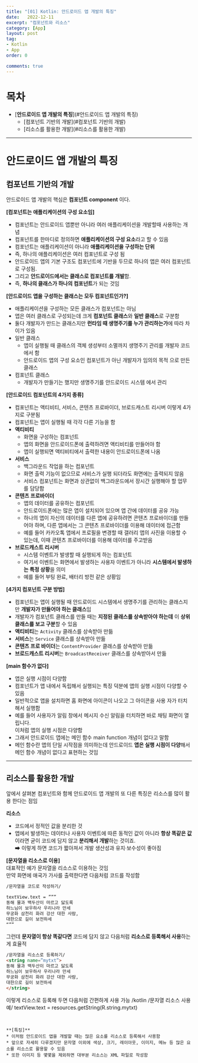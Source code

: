 ```yaml
---
title: "[01] Kotlin: 안드로이드 앱 개발의 특징"
date:   2022-12-11
excerpt: "컴포넌트와 리소스"
category: [App]
layout: post
tag:
- Kotlin
- App
order: 0

comments: true
---
```


# 목차
- [**안드로이드 앱 개발의 특징**](#안드로이드 앱 개발의 특징)
  * [컴포넌트 기반의 개발](#컴포넌트 기반의 개발)
  * [리소스를 활용한 개발](#리소스를 활용한 개발)



---


# **안드로이드 앱 개발의 특징**   

## 컴포넌트 기반의 개발
안드로이드 앱 개발의 핵심은 **컴포넌트 component** 이다.              


**[컴포넌트는 애플리케이션의 구성 요소임]**      
* 컴포넌트는 안드로이드 앱뿐만 아니라 여러 애플리케이션을 개발할때 사용하는 개념   
* 컴포넌트를 한마디로 정의하면 **애플리케이션의 구성 요소**라고 할 수 있음   
* 컴포넌트는 애플리케이션이 아니라 **애플리케이션을 구성하는 단위**       
* 즉, 하나의 애플리케이션은 여러 컴포넌트로 구성 됨       
* 안드로이드 앱의 기본 구조도 컴포넌트에 기반을 두므로 하나의 앱은 여러 컴포넌트로 구성됨.    
* 그리고 **안드로이드에서는 클래스로 컴포넌트를 개발**함.       
* 즉, **하나의 클래스가 하나의 컴포넌트**가 되는 것임     



**[안드로이드 앱을 구성하는 클래스는 모두 컴포넌트인가?]**     
* 애플리케이션을 구성하는 모든 클래스가 컴포넌트는 아님        
* 앱은 여러 클래스로 구성되는데 크게 **컴포넌트 클래스**와 **일반 클래스**로 구분함     
* 둘다 개발자가 만드는 클래스지만 **런타임 때 생명주기를 누가 관리하는가**에 따라 차이가 있음      
* 일반 클래스       
   * 앱이 실행될 때 클래스의 객체 생성부터 소멸까지 생명주기 관리를 개발자 코드에서 함     
   * 안드로이드 앱의 구성 요소인 컴포넌트가 아닌 개발자가 임의의 목적 으로 만든 클래스       
* 컴포넌트 클래스          
   * 개발자가 만들기는 했지만 생명주기를 안드로이드 시스템 에서 관리      


**[안드로이드 컴포넌트의 4가지 종류]**      
* 컴포넌트는 액티비티, 서비스, 콘텐츠 프로바이더, 브로드캐스트 리시버 이렇게 4가지로 구분됨     
* 컴포넌트는 앱이 실행될 때 각각 다른 기능을 함         
* **액티비티**      
   * 화면을 구성하는 컴포넌트      
   * 앱의 화면을 안드로이드폰에 출력하려면 액티비티를 만들어야 함     
   * 앱이 실행되면 액티비티에서 출력한 내용이 안드로이드폰에 나옴        
* **서비스**      
   * 백그라운드 작업을 하는 컴포넌트      
   * 화면 출력 기능이 없으므로 서비스가 실행 되더라도 화면에는 출력되지 않음      
   * 서비스 컴포넌트는 화면과 상관없이 백그라운드에서 장시간 실행해야 할 업무를 담당함        
* **콘텐츠 프로바이더**     
   * 앱의 데이터를 공유하는 컴포넌트       
   * 안드로이드폰에는 많은 앱이 설치되어 있으며 앱 간에 데이터를 공유 가능    
   * 하나의 앱이 자신의 데이터를 다른 앱에 공유하려면 콘텐츠 프로바이더를 만들어야 하며, 다른 앱에서는 그 콘텐츠 프로바이더를 이용해 데이터에 접근함       
   * 예를 들어 카카오톡 앱에서 프로필을 변경할 때 갤러리 앱의 사진을 이용할 수 있는데, 이때 콘텐츠 프로바이더를 이용해 데이터를 주고받음      
* **브로드캐스트 리시버**      
   * 시스템 이벤트가 발생할 때 실행되게 하는 컴포넌트       
   * 여기서 이벤트는 화면에서 발생하는 사용자 이벤트가 아니라 **시스템에서 발생하는 특정 상황**을 의미      
   * 예를 들어 부팅 완료, 배터리 방전 같은 상황임        


**[4가지 컴포넌트 구분 방법]**      
* 컴포넌트는 앱이 실행될 때 안드로이드 시스템에서 생명주기를 관리하는 클래스지만 **개발자가 만들어야 하는 클래스**임      
* 개발자가 컴포넌트 클래스를 만들 때는 **지정된 클래스를 상속받아야 하는데** 이 **상위 클래스를 보고 구분**할 수 있음       
* **액티비티**는 ```Activity``` 클래스를 상속받아 만듦    
* **서비스**는 ```Service``` 클래스를 상속받아 만듦      
* **콘텐츠 프로 바이더**는 ```ContentProvider``` 클래스를 상속받아 만듦     
* **브로드캐스트 리시버**는 ```BroadcastReceiver``` 클래스를 상속받아서 만듦       


**[main 함수가 없다]**    
* 앱은 실행 시점이 다양함     
* 컴포넌트가 앱 내에서 독립해서 실행되는 특징 덕분에 앱의 실행 시점이 다양할 수 있음     
* 일반적으로 앱을 설치하면 홈 화면에 아이콘이 나오고 그 아이콘을 사용 자가 터치해서 실행함     
* 예를 들어 사용자가 알림 창에서 메시지 수신 알림을 터치하면 바로 채팅 화면이 열립니다.     
이처럼 앱의 실행 시점은 다양함    
* 그래서 안드로이드 앱에는 메인 함수 main function 개념이 없다고 말함      
* 메인 함수란 앱의 단일 시작점을 의미하는데 안드로이드 **앱은 실행 시점이 다양**해서 메인 함수 개념이 없다고 표현하는 것임            


-----


## 리소스를 활용한 개발
앞에서 살펴본 컴포넌트와 함께 안드로이드 앱 개발의 또 다른 특징은 리소스를 많이 활용 한다는 점임     

**리소스**     
* 코드에서 정적인 값을 분리한 것        
* 앱에서 발생하는 데이터나 사용자 이벤트에 따른 동적인 값이 아니라 **항상 똑같은 값**이라면 굳이 코드에 담지 않고 **분리해서 개발**하는 것이죠.    
➡ 이렇게 하면 코드가 짧아져서 개발 생산성과 유지·보수성이 좋아짐     



**[문자열을 리소스로 이용]**      
대표적인 예가 문자열을 리소스로 이용하는 것임       
만약 화면에 애국가 가사를 출력한다면 다음처럼 코드를 작성함       

```html
/문자열을 코드로 작성하기/

textView.text = ”””
동해 물과 백두산이 마르고 닳도록 
하느님이 보우하사 우리나라 만세 
무궁화 삼천리 화려 강산 대한 사람, 
대한으로 길이 보전하세
“””
```

그런데 **문자열이 항상 똑같다면** 코드에 담지 않고 다음처럼 **리소스로 등록해서 사용**하는 게 효율적         

```html
/문자열을 리소스로 등록하기/
<string name=”mytxt”>
동해 물과 백두산이 마르고 닳도록 
하느님이 보우하사 우리나라 만세 
무궁화 삼천리 화려 강산 대한 사람, 
대한으로 길이 보전하세
</string>
```	

이렇게 리소스로 등록해 두면 다음처럼 간편하게 사용 가능
/kotlin
/문자열 리소스 사용 예/
textView.text = resources.getString(R.string.mytxt)
```


**[특징]**    
* 이처럼 안드로이드 앱을 개발할 때는 많은 요소를 리소스로 등록해서 사용함      
* 앞으로 자세히 다루겠지만 문자열 이외에 색상, 크기, 레이아웃, 이미지, 메뉴 등 많은 요소를 리소스로 활용할 수 있음    
* 또한 이미지 등 몇몇을 제외하면 대부분 리소스는 XML 파일로 작성함      

